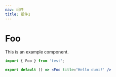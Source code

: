 ```yaml
---
nav: 组件
title: 组件1
---
```


# Foo

This is an example component.

```jsx | pure
import { Foo } from 'test';

export default () => <Foo title="Hello dumi!" />
```
